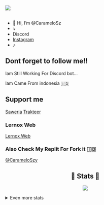 <br>
<br>
<a href="https://github.com/CarameloSz/">
        <img src="https://komarev.com/ghpvc/?username=CarameloSz&color=blue" />
  </a> 
<br>
<br>

- 👋 Hi, I’m @CarameloSz
- ⤵️
- Discord 
- [Instagram](https://www.instagram.com/itssasaaa129/)
- ⤴️
## Dont forget to follow me!!

Iam Still Working For Discord bot...

Iam Came From indonesia 🇮🇩

## Support me
[Saweria](saweria.co/MorenT) 
[Trakteer](https://trakteer.id/rentSquad)

### Lernox Web
[Lernox Web](https://lernox.netlify.app)

### Also Check My Replit For Fork it 🇮🇩

[@CarameloSzy](https://repl.it/@Carameloszy)

<h2 align="center"> 🚀 Stats 🚀</h2>
<p align="center">
<img src="https://github-profile-trophy.vercel.app/?username=CarameloSz&theme=dracula">
</p>
<details>
  <summary>
      Even more stats
  </summary>
  <p align="center">
    <img src="https://github-readme-stats.vercel.app/api?username=CarameloSz&theme=radical)">
    <img src="https://github-readme-stats.vercel.app/api?username=CarameloSz&theme=tokyonight">
  </p>
</details>
